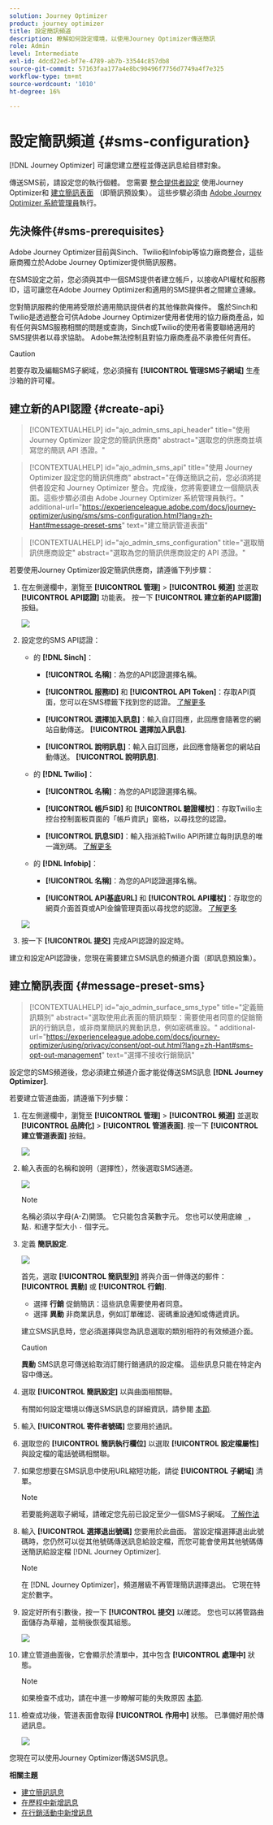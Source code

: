 ```yaml
---
solution: Journey Optimizer
product: journey optimizer
title: 設定簡訊頻道
description: 瞭解如何設定環境，以使用Journey Optimizer傳送簡訊
role: Admin
level: Intermediate
exl-id: 4dcd22ed-bf7e-4789-ab7b-33544c857db8
source-git-commit: 57163faa177a4e8bc90496f7756d7749a4f7e325
workflow-type: tm+mt
source-wordcount: '1010'
ht-degree: 16%

---
```


# 設定簡訊頻道 {#sms-configuration}

[!DNL Journey Optimizer] 可讓您建立歷程並傳送訊息給目標對象。

傳送SMS前，請設定您的執行個體。 您需要 [整合提供者設定](#create-api) 使用Journey Optimizer和 [建立簡訊表面](#message-preset-sms) （即簡訊預設集）。 這些步驟必須由 [Adobe Journey Optimizer 系統管理員](../start/path/administrator.md)執行。

## 先決條件{#sms-prerequisites}

Adobe Journey Optimizer目前與Sinch、Twilio和Infobip等協力廠商整合，這些廠商獨立於Adobe Journey Optimizer提供簡訊服務。

在SMS設定之前，您必須與其中一個SMS提供者建立帳戶，以接收API權杖和服務ID，這可讓您在Adobe Journey Optimizer和適用的SMS提供者之間建立連線。

您對簡訊服務的使用將受限於適用簡訊提供者的其他條款與條件。 鑑於Sinch和Twilio是透過整合可供Adobe Journey Optimizer使用者使用的協力廠商產品，如有任何與SMS服務相關的問題或查詢，Sinch或Twilio的使用者需要聯絡適用的SMS提供者以尋求協助。 Adobe無法控制且對協力廠商產品不承擔任何責任。

>[!CAUTION]
>
>若要存取及編輯SMS子網域，您必須擁有 **[!UICONTROL 管理SMS子網域]** 生產沙箱的許可權。

## 建立新的API認證 {#create-api}

>[!CONTEXTUALHELP]
>id="ajo_admin_sms_api_header"
>title="使用 Journey Optimizer 設定您的簡訊供應商"
>abstract="選取您的供應商並填寫您的簡訊 API 憑證。"

>[!CONTEXTUALHELP]
>id="ajo_admin_sms_api"
>title="使用 Journey Optimizer 設定您的簡訊供應商"
>abstract="在傳送簡訊之前，您必須將提供者設定和 Journey Optimizer 整合。完成後，您將需要建立一個簡訊表面。這些步驟必須由 Adobe Journey Optimizer 系統管理員執行。"
>additional-url="https://experienceleague.adobe.com/docs/journey-optimizer/using/sms/sms-configuration.html?lang=zh-Hant#message-preset-sms" text="建立簡訊管道表面"

>[!CONTEXTUALHELP]
>id="ajo_admin_sms_configuration"
>title="選取簡訊供應商設定"
>abstract="選取為您的簡訊供應商設定的 API 憑證。"

若要使用Journey Optimizer設定簡訊供應商，請遵循下列步驟：

1. 在左側邊欄中，瀏覽至 **[!UICONTROL 管理]** > **[!UICONTROL 頻道]** 並選取 **[!UICONTROL API認證]** 功能表。 按一下 **[!UICONTROL 建立新的API認證]** 按鈕。

   ![](assets/sms_6.png)

1. 設定您的SMS API認證：

   * 的 **[!DNL Sinch]**：

      * **[!UICONTROL 名稱]**：為您的API認證選擇名稱。

      * **[!UICONTROL 服務ID]** 和 **[!UICONTROL API Token]**：存取API頁面，您可以在SMS標籤下找到您的認證。  [了解更多](https://developers.sinch.com/docs/sms/getting-started/)

      * **[!UICONTROL 選擇加入訊息]**：輸入自訂回應，此回應會隨著您的網站自動傳送。 **[!UICONTROL 選擇加入訊息]**.

      * **[!UICONTROL 說明訊息]**：輸入自訂回應，此回應會隨著您的網站自動傳送。 **[!UICONTROL 說明訊息]**.

   * 的 **[!DNL Twilio]**：

      * **[!UICONTROL 名稱]**：為您的API認證選擇名稱。

      * **[!UICONTROL 帳戶SID]** 和 **[!UICONTROL 驗證權杖]**：存取Twilio主控台控制面板頁面的「帳戶資訊」窗格，以尋找您的認證。

      * **[!UICONTROL 訊息SID]**：輸入指派給Twilio API所建立每則訊息的唯一識別碼。 [了解更多](https://support.twilio.com/hc/en-us/articles/223134387-What-is-a-Message-SID-)

   * 的 **[!DNL Infobip]**：

      * **[!UICONTROL 名稱]**：為您的API認證選擇名稱。

      * **[!UICONTROL API基底URL]** 和 **[!UICONTROL API權杖]**：存取您的網頁介面首頁或API金鑰管理頁面以尋找您的認證。 [了解更多](https://www.infobip.com/docs/api)

   ![](assets/sms_7.png)

1. 按一下 **[!UICONTROL 提交]** 完成API認證的設定時。

建立和設定API認證後，您現在需要建立SMS訊息的頻道介面（即訊息預設集）。

## 建立簡訊表面 {#message-preset-sms}

>[!CONTEXTUALHELP]
>id="ajo_admin_surface_sms_type"
>title="定義簡訊類別"
>abstract="選取使用此表面的簡訊類型：需要使用者同意的促銷簡訊的行銷訊息，或非商業簡訊的異動訊息，例如密碼重設。"
>additional-url="https://experienceleague.adobe.com/docs/journey-optimizer/using/privacy/consent/opt-out.html?lang=zh-Hant#sms-opt-out-management" text="選擇不接收行銷簡訊"

設定您的SMS頻道後，您必須建立頻道介面才能從傳送SMS訊息 **[!DNL Journey Optimizer]**.

若要建立管道曲面，請遵循下列步驟：

1. 在左側邊欄中，瀏覽至 **[!UICONTROL 管理]** > **[!UICONTROL 頻道]** 並選取 **[!UICONTROL 品牌化]** > **[!UICONTROL 管道表面]**. 按一下 **[!UICONTROL 建立管道表面]** 按鈕。

   ![](assets/preset-create.png)

1. 輸入表面的名稱和說明（選擇性），然後選取SMS通道。

   ![](assets/sms-create-surface.png)

   >[!NOTE]
   >
   > 名稱必須以字母(A-Z)開頭。 它只能包含英數字元。 您也可以使用底線 `_`，點`.` 和連字型大小 `-` 個字元。

1. 定義 **簡訊設定**.

   ![](assets/sms-surface-settings.png)

   首先，選取 **[!UICONTROL 簡訊型別]** 將與介面一併傳送的郵件： **[!UICONTROL 異動]** 或 **[!UICONTROL 行銷]**.

   * 選擇 **行銷** 促銷簡訊：這些訊息需要使用者同意。
   * 選擇 **異動** 非商業訊息，例如訂單確認、密碼重設通知或傳遞資訊。

   建立SMS訊息時，您必須選擇與您為訊息選取的類別相符的有效頻道介面。

   >[!CAUTION]
   >
   >**異動** SMS訊息可傳送給取消訂閱行銷通訊的設定檔。 這些訊息只能在特定內容中傳送。

1. 選取 **[!UICONTROL 簡訊設定]** 以與曲面相關聯。

   有關如何設定環境以傳送SMS訊息的詳細資訊，請參閱 [本節](#create-api).

1. 輸入 **[!UICONTROL 寄件者號碼]** 您&#x200B;要用於通訊。

1. 選取您的 **[!UICONTROL 簡訊執行欄位]** 以選取 **[!UICONTROL 設定檔屬性]** 與設定檔的電話號碼相關聯。

1. 如果您想要在SMS訊息中使用URL縮短功能，請從 **[!UICONTROL 子網域]** 清單。

   >[!NOTE]
   >
   >若要能夠選取子網域，請確定您先前已設定至少一個SMS子網域。 [了解作法](sms-subdomains.md)

1. 輸入 **[!UICONTROL 選擇退出號碼]** 您要用於此曲面。 當設定檔選擇退出此號碼時，您仍然可以從其他號碼傳送訊息給設定檔，而您可能會使用其他號碼傳送簡訊給設定檔 [!DNL Journey Optimizer].

   >[!NOTE]
   >
   >在 [!DNL Journey Optimizer]，頻道層級不再管理簡訊選擇退出。 它現在特定於數字。

1. 設定好所有引數後，按一下 **[!UICONTROL 提交]** 以確認。 您也可以將管路曲面儲存為草繪，並稍後恢復其組態。

   ![](assets/sms-submit-surface.png)

1. 建立管道曲面後，它會顯示於清單中，其中包含 **[!UICONTROL 處理中]** 狀態。

   >[!NOTE]
   >
   >如果檢查不成功，請在中進一步瞭解可能的失敗原因 [本節](#monitor-channel-surfaces).

1. 檢查成功後，管道表面會取得 **[!UICONTROL 作用中]** 狀態。 已準備好用於傳遞訊息。

   ![](assets/preset-active.png)

您現在可以使用Journey Optimizer傳送SMS訊息。

**相關主題**

* [建立簡訊訊息](create-sms.md)
* [在歷程中新增訊息](../building-journeys/journeys-message.md)
* [在行銷活動中新增訊息](../campaigns/create-campaign.md)

